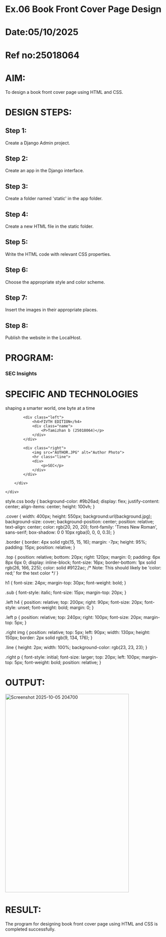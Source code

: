 # Ex.06 Book Front Cover Page Design
# Date:05/10/2025
# Ref no:25018064
# AIM:
To design a book front cover page using HTML and CSS.

# DESIGN STEPS:
## Step 1:
Create a Django Admin project.

## Step 2:
Create an app in the Django interface.

## Step 3:
Create a folder named 'static' in the app folder.

## Step 4:
Create a new HTML file in the static folder.

## Step 5:
Write the HTML code with relevant CSS properties.

## Step 6:
Choose the appropriate style and color scheme.

## Step 7:
Insert the images in their appropriate places.

## Step 8:
Publish the website in the LocalHost.

# PROGRAM:<!doctype html>
<html>
<head>
    <title>Book Cover</title>
    <link rel="stylesheet" href="style.css">
</head>
<body>
    <div class="cover">
        <div class="border">
            <h3 class="top">SEC Insights</h3>
            <h1>SPECIFIC AND TECHNOLOGIES</h1>
            <p class="sub"> shaping a smarter world, one byte at a time</p>

            <div class="left">
                <h4>FIVTH EDITION</h4>
                <div class="name">
                    <P>Tamizhan b (25018064)</p>
                </div>
            </div>

            <div class="right">
                <img src="AUTHOR.JPG" alt="Author Photo">
                <hr class="line">
                <div>
                    <p>SEC</p>
                </div>
            </div>

        </div>
        
    </div>
</body>
</html>
 
 style.css
 body {
    background-color: #9b26ad;
    display: flex;
    justify-content: center;
    align-items: center;
    height: 100vh;
}

.cover {
    width: 400px;
    height: 550px;
    background:url(background.jpg);
    background-size: cover;
    background-position: center;
    position: relative;
    text-align: center;
    color: rgb(20, 20, 20);
    font-family: 'Times New Roman', sans-serif;
    box-shadow: 0 0 10px rgba(0, 0, 0, 0.3);
}

.border {
    border: 4px solid rgb(15, 15, 16);
    margin: -7px;
    height: 95%;
    padding: 15px;
    position: relative;
}

.top {
    position: relative;
    bottom: 20px;
    right: 120px;
    margin: 0;
    padding: 6px 8px 6px 0;
    display: inline-block;
    font-size: 16px;
    border-bottom: 1px solid rgb(26, 166, 225);
    color: solid #9122ac; /* Note: This should likely be 'color: red;' for the text color */
}

h1 {
    font-size: 24px;
    margin-top: 30px;
    font-weight: bold;
}

.sub {
    font-style: italic;
    font-size: 15px;
    margin-top: 20px;
}

.left h4 {
    position: relative;
    top: 200px;
    right: 90px;
    font-size: 20px;
    font-style: unset;
    font-weight: bold;
    margin: 0;
}

.left p {
    position: relative;
    top: 240px;
    right: 100px;
    font-size: 20px;
    margin-top: 5px;
}

.right img {
    position: relative;
    top: 5px;
    left: 90px;
    width: 130px;
    height: 150px;
    border: 2px solid rgb(9, 134, 176);
}

.line {
    height: 2px;
    width: 100%;
    background-color: rgb(23, 23, 23);
}

.right p {
    font-style: initial;
    font-size: larger;
    top: 20px;
    left: 100px;
    margin-top: 5px;
    font-weight: bold;
    position: relative;
}



# OUTPUT:
   <img width="394" height="633" alt="Screenshot 2025-10-05 204700" src="https://github.com/user-attachments/assets/d1fa1062-42e1-40b2-b449-e2a60b05dfe6" />



# RESULT:
The program for designing book front cover page using HTML and CSS is completed successfully.
